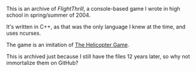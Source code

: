 This is an archive of _FlightThrill_, a console-based game I wrote in high school in spring/summer of 2004.

It's written in C++, as that was the only language I knew at the time, and uses ncurses.

The game is an imitation of [The Helicopter Game](http://www.seethru.co.uk/helicopter/).

This is archived just because I still have the files 12 years later, so why not immortalize them on GitHub?
